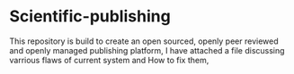 # Scientific-publishing
This repository is build to  create an open sourced, openly  peer reviewed and openly managed  publishing platform, 
I have attached a file discussing varrious flaws of current system and How to fix them, 

